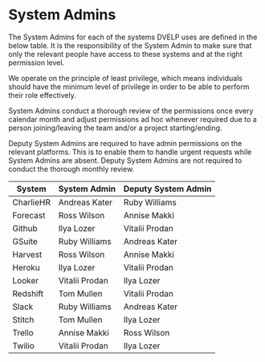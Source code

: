 # System Admins

The System Admins for each of the systems DVELP uses are defined in the below
table. It is the responsibility of the System Admin to make sure that only the relevant
people have access to these systems and at the right permission level.

We operate on the principle of least privilege, which means individuals should have
the minimum level of privilege in order to be able to perform their role
effectively.

System Admins conduct a thorough review of the permissions once every calendar
month and adjust permissions ad hoc whenever required due to a person
joining/leaving the team and/or a project starting/ending.

Deputy System Admins are required to have admin permissions on the relevant
platforms. This is to enable them to handle urgent requests while System Admins
are absent. Deputy System Admins are not required to conduct the thorough
monthly review. 

| System | System Admin | Deputy System Admin |
| --- | --- | --- |
| CharlieHR | Andreas Kater | Ruby Williams |
| Forecast  | Ross Wilson | Annise Makki |
| Github | Ilya Lozer | Vitalii Prodan |
| GSuite | Ruby Williams | Andreas Kater |
| Harvest | Ross Wilson | Annise Makki |
| Heroku | Ilya Lozer | Vitalii Prodan |
| Looker | Vitalii Prodan | Ilya Lozer |
| Redshift | Tom Mullen | Vitalii Prodan |
| Slack | Ruby Williams | Andreas Kater |
| Stitch | Tom Mullen | Ilya Lozer |
| Trello | Annise Makki | Ross Wilson |
| Twilio | Vitalii Prodan | Ilya Lozer |

